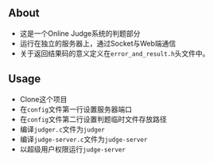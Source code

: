 ## About

+ 这是一个Online Judge系统的判题部分
+ 运行在独立的服务器上，通过Socket与Web端通信
+ 关于返回结果码的意义定义在`error_and_result.h`头文件中。

## Usage

+ Clone这个项目
+ 在`config`文件第一行设置服务器端口
+ 在`config`文件第二行设置判题临时文件存放路径
+ 编译`judger.c`文件为`judger`
+ 编译`judge-server.c`文件为`judge-server`
+ 以超级用户权限运行`judge-server`

